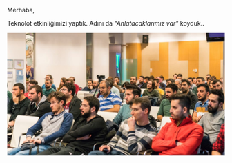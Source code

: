 Merhaba,

Teknolot etkinliğimizi yaptık. Adını da _"Anlatacaklarımız var"_ koyduk.. 



![d1.jpg](d1.jpg)